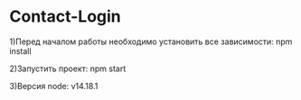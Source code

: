# Contact-Login

1)Перед началом работы необходимо установить все зависимости: npm install

2)Запустить проект: npm start

3)Версия node: v14.18.1


